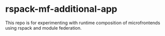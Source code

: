 # rspack-mf-additional-app
This repo is for experimenting with runtime composition of microfrontends using rspack and module federation.
